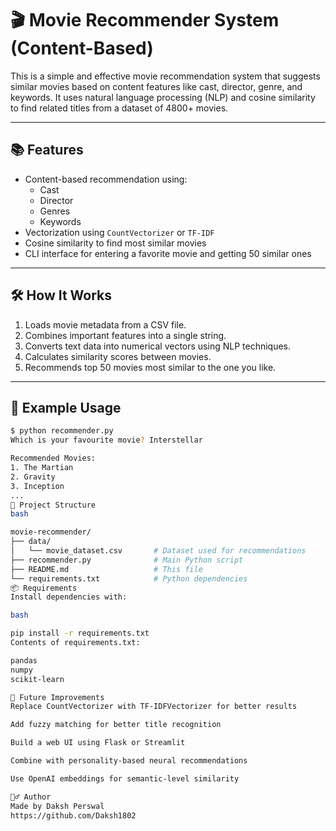 # 🎬 Movie Recommender System (Content-Based)

This is a simple and effective movie recommendation system that suggests similar movies based on content features like cast, director, genre, and keywords. It uses natural language processing (NLP) and cosine similarity to find related titles from a dataset of 4800+ movies.

---

## 📚 Features

- Content-based recommendation using:
  - Cast
  - Director
  - Genres
  - Keywords
- Vectorization using `CountVectorizer` or `TF-IDF`
- Cosine similarity to find most similar movies
- CLI interface for entering a favorite movie and getting 50 similar ones

---

## 🛠️ How It Works

1. Loads movie metadata from a CSV file.
2. Combines important features into a single string.
3. Converts text data into numerical vectors using NLP techniques.
4. Calculates similarity scores between movies.
5. Recommends top 50 movies most similar to the one you like.

---

## 🧪 Example Usage

```bash
$ python recommender.py
Which is your favourite movie? Interstellar

Recommended Movies:
1. The Martian
2. Gravity
3. Inception
...
📁 Project Structure
bash

movie-recommender/
├── data/
│   └── movie_dataset.csv       # Dataset used for recommendations
├── recommender.py              # Main Python script
├── README.md                   # This file
└── requirements.txt            # Python dependencies
📦 Requirements
Install dependencies with:

bash

pip install -r requirements.txt
Contents of requirements.txt:

pandas
numpy
scikit-learn

🔮 Future Improvements
Replace CountVectorizer with TF-IDFVectorizer for better results

Add fuzzy matching for better title recognition

Build a web UI using Flask or Streamlit

Combine with personality-based neural recommendations

Use OpenAI embeddings for semantic-level similarity

🙋‍♂️ Author
Made by Daksh Perswal
https://github.com/Daksh1802
